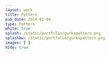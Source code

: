 ```yaml
---
layout: work
title: Pattern
pub_date: 2014-01-04
type: Pattern
white: true
splash: /static/portfolio/gurkapattern.png
splashbw: /static/portfolio/gurkapattern.png
images: [ ]
hide: true
---
```







